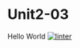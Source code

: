 # Unit2-03
Hello World
[![linter](https://github.com/<OWNER>/<REPOSITORY>/workflows/linter/badge.svg)](https://github.com/marketplace/actions/super-linter)
